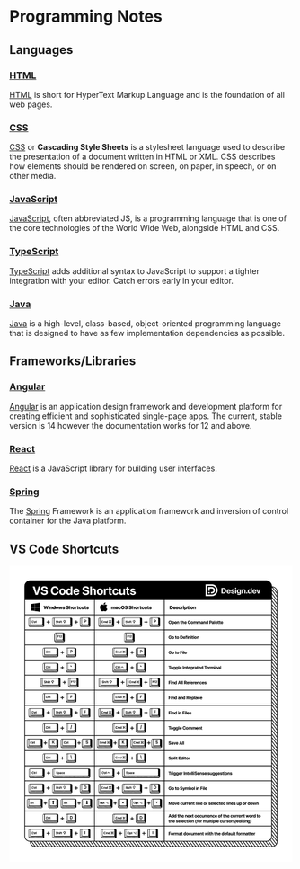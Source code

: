 # Programming Notes

## Languages

### [HTML](HTML/README.md)

[HTML](https://developer.mozilla.org/en-US/docs/Web/HTML) is short for HyperText Markup Language and is the foundation of all web pages.

### [CSS](CSS/README.md)

[CSS](https://developer.mozilla.org/en-US/docs/Web/CSS) or **Cascading Style Sheets** is a stylesheet language used to describe the presentation of a document written in HTML or XML. CSS describes how elements should be rendered on screen, on paper, in speech, or on other media.

###  [JavaScript](JavaScript/README.md) 

[JavaScript](www.javascript.com), often abbreviated JS, is a programming language that is one of the core technologies of the World Wide Web, alongside HTML and CSS. 

### [TypeScript](TypeScript/README.md)

[TypeScript]([https://www.typescriptlang.org/) adds additional syntax to JavaScript to support a tighter integration with your editor. Catch errors early in your editor.

### [Java](Java/README.md)

[Java](https://www.java.com/en/) is a high-level, class-based, object-oriented programming language that is designed to have as few implementation dependencies as possible.

## Frameworks/Libraries

###  [Angular](Angular/README.md) 

[Angular](https://angular.io/) is an application design framework and development platform for creating efficient and sophisticated single-page apps. The current, stable version is 14 however the documentation works for 12 and above.

### [React](React/README.md)

[React](https://react.dev) is a JavaScript library for building user interfaces. 

###  [Spring](Spring/README.md) 

The [Spring](https://spring.io/) Framework is an application framework and inversion of control container for the Java platform.

## VS Code Shortcuts

![vs-code-cheat-sheet](Images/vs-code-cheat-sheet.jpg)
